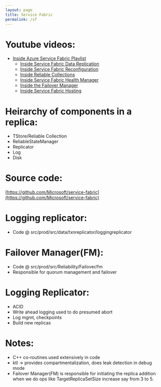 ```yaml
---
layout: page
title: Service Fabric
permalink: /sf
---
```

Youtube videos:
===============
- [Inside Azure Service Fabric Playlist](https://www.youtube.com/watch?v=oIdkbdlnmbw&list=PLlrxD0HtieHh73JryJJ-GWcUtrqpcg2Pb)
    - [Inside Service Fabric Data Replication](https://www.youtube.com/watch?v=OlO7aSMGvJg)
    - [Inside Service Fabric Reconfiguration](https://www.youtube.com/watch?v=BvIWoMpj4vI)
    - [Inside Reliable Collections](https://www.youtube.com/watch?v=wcfewGJ6Tu8)
    - [Inside Service Fabric Health Manager](https://www.youtube.com/watch?v=EU9Wp3S9bCE)
    - [Inside the Failover Manager](https://www.youtube.com/watch?v=vM5x9kk6ZVY)
    - [Inside Service Fabric Hosting](https://www.youtube.com/watch?v=rRXu26YrcF8)

Heirarchy of components in a replica:
=====================================
- TStore/Reliable Collection
- ReliableStateManager
- Replicator
- Log
- Disk

Source code: 
============
[https://github.com/Microsoft/service-fabric](https://github.com/Microsoft/service-fabric)

Logging replicator:
===================
- Code @ src/prod/src/data/txnreplicator/loggingreplicator

Failover Manager(FM):
=====================
- Code @ src/prod/src/Reliability/Failover/fm
- Responsible for quorum management and failover

Logging Replicator:
==================
- ACID
- Write ahead logging used to do presumed abort
- Log mgmt, checkpoints
- Build new replicas

Notes:
======
- C++ co-routines used extensively in code
- ktl -> provides compartmentalization, does leak detection in debug mode
- Failover Manager(FM) is responsible for initiating the replica addition when we do ops like TargetReplicaSetSize increase say from 3 to 5.


